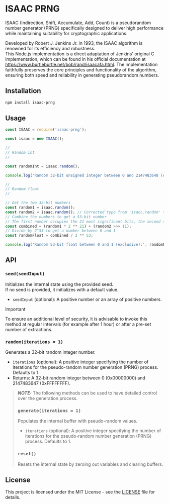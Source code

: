 # ISAAC PRNG

ISAAC (Indirection, Shift, Accumulate, Add, Count) is a pseudorandom number generator (PRNG) specifically designed to deliver high performance while maintaining suitability for cryptographic applications.

Developed by Robert J. Jenkins Jr. in 1993, the ISAAC algorithm is renowned for its efficiency and robustness.\
This Node.js implementation is a direct adaptation of Jenkins' original C implementation, which can be found in his official documentation at https://www.burtleburtle.net/bob/rand/isaacafa.html. The implementation faithfully preserves the core principles and functionality of the algorithm, ensuring both speed and reliability in generating pseudorandom numbers.

## Installation

```bash
npm install isaac-prng
```

## Usage

```javascript
const ISAAC = require('isaac-prng');

const isaac = new ISAAC();

//
// Random int
//

const randomInt = isaac.random();

console.log('Random 32-bit unsigned integer between 0 and 2147483648 (exclusive):', randomInt);

//
// Random float
//

// Get the two 32-bit numbers
const random1 = isaac.random();
const random2 = isaac.random(); // Corrected typo from 'isacc.random' to 'isaac.random'
// Combine the numbers to get a 53-bit number
// The first number occupies the 21 most significant bits, the second the 32 least significant bits
const combined = (random1 * 2 ** 21) + (random2 >>> 11);
// Divide by 2^53 to get a number between 0 and 1
const randomFloat = combined / 2 ** 53;

console.log('Random 53-bit float between 0 and 1 (exclusive):', randomFloat);
```

## API

### `seed(seedInput)`

Initializes the internal state using the provided seed.\
If no seed is provided, it initializes with a default value.

- `seedInput` (optional): A positive number or an array of positive numbers.

> [!IMPORTANT]
> To ensure an additional level of security, it is advisable to invoke this method at regular intervals (for example after 1 hour) or after a pre-set number of extractions.

### `random(iterations = 1)`

Generates a 32-bit random integer number.

- `iterations` (optional): A positive integer specifying the number of iterations for the pseudo-random number generation (PRNG) process. Defaults to 1.
- Returns: A 32-bit random integer between 0 (0x00000000) and 2147483647 (0xFFFFFFFF).

> **_NOTE:_** The following methods can be used to have detailed control over the generation process.
> 
> ### `generate(iterations = 1)`
>
> Populates the internal buffer with pseudo-random values.
>
> - `iterations` (optional): A positive integer specifying the number of iterations for the pseudo-random number generation (PRNG) process. Defaults to 1.
>
> ### `reset()`
>
> Resets the internal state by zeroing out variables and clearing buffers.

## License

This project is licensed under the MIT License - see the [LICENSE](LICENSE) file for details.

